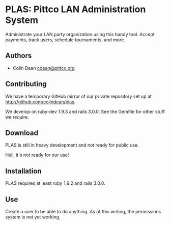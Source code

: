 PLAS: Pittco LAN Administration System
======================================

Administrate your LAN party organization using this handy tool. Accept
payments, track users, schedule tournaments, and more.

Authors
-------

* Colin Dean <cdean@pittco.org>

Contributing
------------

We have a temporary GitHub mirror of our private repository set up
at http://github.com/colindean/plas. 

We develop on ruby-dev 1.9.3 and rails 3.0.0. See the Gemfile for 
other stuff we require.

Download
--------

PLAS is still in heavy development and not ready for public use.

Hell, it's not ready for our use!

Installation
------------

PLAS requires at least ruby 1.9.2 and rails 3.0.0.

Use
---
Create a user to be able to do anything. As of this writing, the 
permissions system is not yet working.
